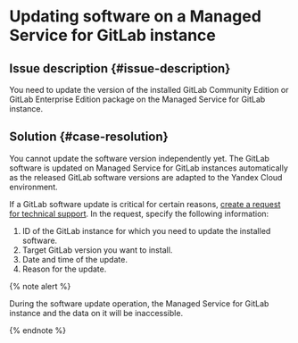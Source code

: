 # Updating software on a Managed Service for GitLab instance


## Issue description {#issue-description}

You need to update the version of the installed GitLab Community Edition or GitLab Enterprise Edition package on the Managed Service for GitLab instance.

## Solution {#case-resolution}

You cannot update the software version independently yet.
The GitLab software is updated on Managed Service for GitLab instances automatically as the released GitLab software versions are adapted to the Yandex Cloud environment.

If a GitLab software update is critical for certain reasons, [create a request for technical support](https://console.cloud.yandex.ru/support?section=contact).
In the request, specify the following information:

1. ID of the GitLab instance for which you need to update the installed software.
2. Target GitLab version you want to install.
3. Date and time of the update.
4. Reason for the update.

{% note alert %}

During the software update operation, the Managed Service for GitLab instance and the data on it will be inaccessible.

{% endnote %}